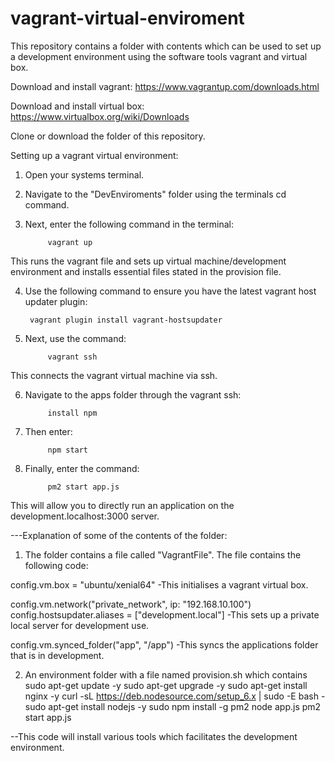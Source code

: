 # vagrant-virtual-enviroment

This repository contains a folder with contents which can be used to set up a development environment using the software tools vagrant and virtual box.


Download and install vagrant:
https://www.vagrantup.com/downloads.html

Download and install virtual box:
https://www.virtualbox.org/wiki/Downloads

Clone or download the folder of this repository.


Setting up a vagrant virtual environment:

1) Open your systems terminal.

2) Navigate to the "DevEnviroments" folder using the terminals cd command.

3) Next, enter the following command in the terminal: 
		
			vagrant up

This runs the vagrant file and sets up virtual machine/development environment and installs essential files stated in the provision file.

4) Use the following command to ensure you have the latest vagrant host updater plugin:
		
		vagrant plugin install vagrant-hostsupdater 

5) Next, use the command:
			
			vagrant ssh

This connects the vagrant virtual machine via ssh.

6) Navigate to the apps folder through the vagrant ssh:

			install npm

7) Then enter:

			npm start

8) Finally, enter the command:

			pm2 start app.js
			
This will allow you to directly run an application on the development.localhost:3000 server.




---Explanation of some of the contents of the folder:
1) The folder contains a file called "VagrantFile".
The file contains the following code:

config.vm.box = "ubuntu/xenial64"
-This initialises a vagrant virtual box.

 
config.vm.network("private_network", ip: "192.168.10.100")
config.hostsupdater.aliases = ["development.local"]
-This sets up a private local server for development use. 

config.vm.synced_folder("app", "/app")
-This syncs the applications folder that is in development.


2) An environment folder with a file named provision.sh which contains
sudo apt-get update -y
sudo apt-get upgrade -y
sudo apt-get install nginx -y
curl -sL https://deb.nodesource.com/setup_6.x | sudo -E bash -
sudo apt-get install nodejs -y
sudo npm install -g pm2
node app.js
pm2 start app.js

--This code will install various tools which facilitates the development environment.
